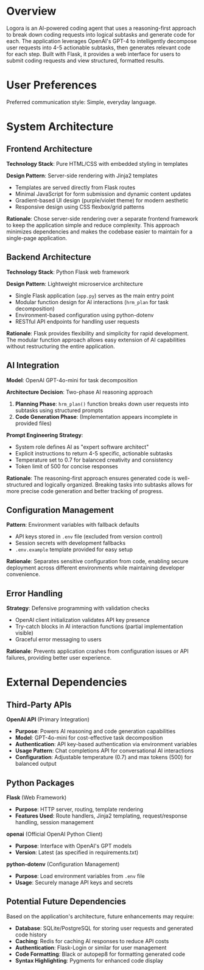 # Overview

Logora is an AI-powered coding agent that uses a reasoning-first approach to break down coding requests into logical subtasks and generate code for each. The application leverages OpenAI's GPT-4 to intelligently decompose user requests into 4-5 actionable subtasks, then generates relevant code for each step. Built with Flask, it provides a web interface for users to submit coding requests and view structured, formatted results.

# User Preferences

Preferred communication style: Simple, everyday language.

# System Architecture

## Frontend Architecture

**Technology Stack**: Pure HTML/CSS with embedded styling in templates

**Design Pattern**: Server-side rendering with Jinja2 templates
- Templates are served directly from Flask routes
- Minimal JavaScript for form submission and dynamic content updates
- Gradient-based UI design (purple/violet theme) for modern aesthetic
- Responsive design using CSS flexbox/grid patterns

**Rationale**: Chose server-side rendering over a separate frontend framework to keep the application simple and reduce complexity. This approach minimizes dependencies and makes the codebase easier to maintain for a single-page application.

## Backend Architecture

**Technology Stack**: Python Flask web framework

**Design Pattern**: Lightweight microservice architecture
- Single Flask application (`app.py`) serves as the main entry point
- Modular function design for AI interactions (`hrm_plan` for task decomposition)
- Environment-based configuration using python-dotenv
- RESTful API endpoints for handling user requests

**Rationale**: Flask provides flexibility and simplicity for rapid development. The modular function approach allows easy extension of AI capabilities without restructuring the entire application.

## AI Integration

**Model**: OpenAI GPT-4o-mini for task decomposition

**Architecture Decision**: Two-phase AI reasoning approach
1. **Planning Phase**: `hrm_plan()` function breaks down user requests into subtasks using structured prompts
2. **Code Generation Phase**: (Implementation appears incomplete in provided files)

**Prompt Engineering Strategy**:
- System role defines AI as "expert software architect"
- Explicit instructions to return 4-5 specific, actionable subtasks
- Temperature set to 0.7 for balanced creativity and consistency
- Token limit of 500 for concise responses

**Rationale**: The reasoning-first approach ensures generated code is well-structured and logically organized. Breaking tasks into subtasks allows for more precise code generation and better tracking of progress.

## Configuration Management

**Pattern**: Environment variables with fallback defaults
- API keys stored in `.env` file (excluded from version control)
- Session secrets with development fallbacks
- `.env.example` template provided for easy setup

**Rationale**: Separates sensitive configuration from code, enabling secure deployment across different environments while maintaining developer convenience.

## Error Handling

**Strategy**: Defensive programming with validation checks
- OpenAI client initialization validates API key presence
- Try-catch blocks in AI interaction functions (partial implementation visible)
- Graceful error messaging to users

**Rationale**: Prevents application crashes from configuration issues or API failures, providing better user experience.

# External Dependencies

## Third-Party APIs

**OpenAI API** (Primary Integration)
- **Purpose**: Powers AI reasoning and code generation capabilities
- **Model**: GPT-4o-mini for cost-effective task decomposition
- **Authentication**: API key-based authentication via environment variables
- **Usage Pattern**: Chat completions API for conversational AI interactions
- **Configuration**: Adjustable temperature (0.7) and max tokens (500) for balanced output

## Python Packages

**Flask** (Web Framework)
- **Purpose**: HTTP server, routing, template rendering
- **Features Used**: Route handlers, Jinja2 templating, request/response handling, session management

**openai** (Official OpenAI Python Client)
- **Purpose**: Interface with OpenAI's GPT models
- **Version**: Latest (as specified in requirements.txt)

**python-dotenv** (Configuration Management)
- **Purpose**: Load environment variables from `.env` file
- **Usage**: Securely manage API keys and secrets

## Potential Future Dependencies

Based on the application's architecture, future enhancements may require:
- **Database**: SQLite/PostgreSQL for storing user requests and generated code history
- **Caching**: Redis for caching AI responses to reduce API costs
- **Authentication**: Flask-Login or similar for user management
- **Code Formatting**: Black or autopep8 for formatting generated code
- **Syntax Highlighting**: Pygments for enhanced code display